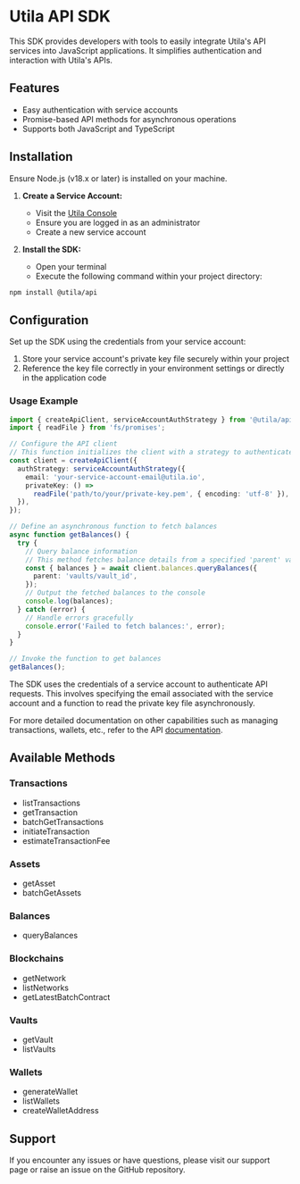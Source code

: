 # Utila API SDK

This SDK provides developers with tools to easily integrate Utila's API services into JavaScript applications. It simplifies authentication and interaction with Utila's APIs.

## Features

- Easy authentication with service accounts
- Promise-based API methods for asynchronous operations
- Supports both JavaScript and TypeScript

## Installation

Ensure Node.js (v18.x or later) is installed on your machine.

1. **Create a Service Account:**

   - Visit the [Utila Console](https://console.utila.io/settings/service-accounts)
   - Ensure you are logged in as an administrator
   - Create a new service account

2. **Install the SDK:**
   - Open your terminal
   - Execute the following command within your project directory:

```bash
npm install @utila/api
```

## Configuration

Set up the SDK using the credentials from your service account:

1. Store your service account's private key file securely within your project
2. Reference the key file correctly in your environment settings or directly in the application code

### Usage Example

```ts
import { createApiClient, serviceAccountAuthStrategy } from '@utila/api';
import { readFile } from 'fs/promises';

// Configure the API client
// This function initializes the client with a strategy to authenticate using a service account
const client = createApiClient({
  authStrategy: serviceAccountAuthStrategy({
    email: 'your-service-account-email@utila.io',
    privateKey: () =>
      readFile('path/to/your/private-key.pem', { encoding: 'utf-8' }),
  }),
});

// Define an asynchronous function to fetch balances
async function getBalances() {
  try {
    // Query balance information
    // This method fetches balance details from a specified 'parent' vault
    const { balances } = await client.balances.queryBalances({
      parent: 'vaults/vault_id',
    });
    // Output the fetched balances to the console
    console.log(balances);
  } catch (error) {
    // Handle errors gracefully
    console.error('Failed to fetch balances:', error);
  }
}

// Invoke the function to get balances
getBalances();
```

The SDK uses the credentials of a service account to authenticate API requests. This involves specifying the email associated with the service account and a function to read the private key file asynchronously.

For more detailed documentation on other capabilities such as managing transactions, wallets, etc., refer to the API [documentation](https://api-preview.docs.utila.io/v1alpha1/index.html).

## Available Methods

<!-- placeholder -->
### Transactions
- listTransactions
- getTransaction
- batchGetTransactions
- initiateTransaction
- estimateTransactionFee

### Assets
- getAsset
- batchGetAssets

### Balances
- queryBalances

### Blockchains
- getNetwork
- listNetworks
- getLatestBatchContract

### Vaults
- getVault
- listVaults

### Wallets
- generateWallet
- listWallets
- createWalletAddress
<!-- end placeholder -->

## Support

If you encounter any issues or have questions, please visit our support page or raise an issue on the GitHub repository.
